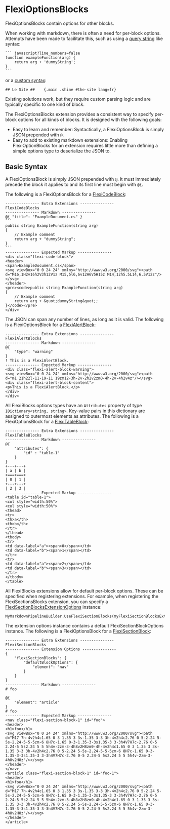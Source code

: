 ﻿# FlexiOptionsBlocks
FlexiOptionsBlocks contain options for other blocks.  

When working with markdown, there is often a need for per-block options.
Attempts have been made to facilitate this, such as using 
a [query string](https://github.com/middleman/middleman-syntax#markdown) like syntax:

````
``` javascript?line_numbers=false
function exampleFunction(arg) {
    return arg + 'dummyString';
}
```
````

or a [custom syntax](https://michelf.ca/projects/php-markdown/extra/#spe-attr):
```
## Le Site ##    {.main .shine #the-site lang=fr}
```

Existing solutions work, but they require custom parsing logic and are typically specific to one kind of block.

The FlexiOptionsBlocks extension provides a consistent way to specify per-block options for all kinds of blocks. It is designed with the following goals:

- Easy to learn and remember: Syntactically, a FlexiOptionsBlock is simply JSON prepended with `@`.
- Easy to add to existing markdown extensions: Enabling FlexiOptionBlocks for an extension requires little more than defining a
  simple options type to deserialize the JSON to.

## Basic Syntax
A FlexiOptionsBlock is simply JSON prepended with `@`. It must immediately precede the block it applies to and
its first line must begin with `@{`.

The following is a FlexiOptionsBlock for a 
[FlexiCodeBlock](https://github.com/JeremyTCD/Markdig.Extensions.FlexiBlocks/blob/master/specs/FlexiCodeBlocksSpecs.md):
```````````````````````````````` none
--------------- Extra Extensions ---------------
FlexiCodeBlocks
--------------- Markdown ---------------
@{ "title": "ExampleDocument.cs" }
```
public string ExampleFunction(string arg)
{
    // Example comment
    return arg + "dummyString";
}
```
--------------- Expected Markup ---------------
<div class="flexi-code-block">
<header>
<span>ExampleDocument.cs</span>
<svg viewBox="0 0 24 24" xmlns="http://www.w3.org/2000/svg"><path d="M16,1H2v16h2V3h12V1z M15,5l6,6v12H6V5H15z M14,12h5.5L14,6.5V12z"/></svg>
</header>
<pre><code>public string ExampleFunction(string arg)
{
    // Example comment
    return arg + &quot;dummyString&quot;;
}</code></pre>
</div>
````````````````````````````````

The JSON can span any number of lines, as long as it is valid. The following is a FlexiOptionsBlock for a
[FlexiAlertBlock](https://github.com/JeremyTCD/Markdig.Extensions.FlexiBlocks/blob/master/specs/FlexiAlertBlocksSpecs.md): 
```````````````````````````````` none
--------------- Extra Extensions ---------------
FlexiAlertBlocks
--------------- Markdown ---------------
@{
    "type": "warning"
}
! This is a FlexiAlertBlock.
--------------- Expected Markup ---------------
<div class="flexi-alert-block-warning">
<svg viewBox="0 0 24 24" xmlns="http://www.w3.org/2000/svg"><path d="m1 21h22l-11-19-11 19zm12-3h-2v-2h2v2zm0-4h-2v-4h2v4z"/></svg>
<div class="flexi-alert-block-content">
<p>This is a FlexiAlertBlock.</p>
</div>
</div>
````````````````````````````````

All FlexiBlocks options types have an `Attributes` property of type `IDictionary<string, string>`. Key-value
pairs in this dictionary are assigned to outermost elements as attributes. The following is a FlexiOptionsBlock for a
[FlexiTableBlock](https://github.com/JeremyTCD/Markdig.Extensions.FlexiBlocks/blob/master/specs/FlexiTableBlocksSpecs.md): 
```````````````````````````````` none
--------------- Extra Extensions ---------------
FlexiTableBlocks
--------------- Markdown ---------------
@{
    "attributes": {
        "id" : "table-1"
    }
}
+---+---+
| a | b |
+===+===+
| 0 | 1 |
+---+---+
| 2 | 3 |
--------------- Expected Markup ---------------
<table id="table-1">
<col style="width:50%">
<col style="width:50%">
<thead>
<tr>
<th>a</th>
<th>b</th>
</tr>
</thead>
<tbody>
<tr>
<td data-label="a"><span>0</span></td>
<td data-label="b"><span>1</span></td>
</tr>
<tr>
<td data-label="a"><span>2</span></td>
<td data-label="b"><span>3</span></td>
</tr>
</tbody>
</table>
````````````````````````````````

All FlexiBlocks extensions allow for default per-block options. These can be specified when registering extensions.
For example, when registering the FlexiSectionsBlocks extension, you can specify a [FlexiSectionBlocksExtensionOptions](https://github.com/JeremyTCD/Markdig.Extensions.FlexiBlocks/blob/master/specs/FlexiSectionBlocksSpecs.md#flexisectionblocksextensionoptions)
instance:

``` 
MyMarkdownPipelineBuilder.UseFlexiSectionBlocks(myFlexiSectionBlocksExtensionOptions);
```
The extension options instance contains a default FlexiSectionBlockOptions instance.
The following is a FlexiOptionsBlock for a
[FlexiSectionBlock](https://github.com/JeremyTCD/Markdig.Extensions.FlexiBlocks/blob/master/specs/FlexiSectionBlocksSpecs.md): 
```````````````````````````````` none
--------------- Extra Extensions ---------------
FlexiSectionBlocks
--------------- Extension Options ---------------
{
    "flexiSectionBlocks": {
        "defaultBlockOptions": {
            "element": "nav"
        }
    }
}
--------------- Markdown ---------------
# foo

@{
    "element": "article"
}
# foo
--------------- Expected Markup ---------------
<nav class="flexi-section-block-1" id="foo">
<header>
<h1>foo</h1>
<svg viewBox="0 0 24 24" xmlns="http://www.w3.org/2000/svg"><path d="M17 7h-4v2h4c1.65 0 3 1.35 3 3s-1.35 3-3 3h-4v2h4c2.76 0 5-2.24 5-5s-2.24-5-5-5zm-6 8H7c-1.65 0-3-1.35-3-3s1.35-3 3-3h4V7H7c-2.76 0-5 2.24-5 5s2.24 5 5 5h4v-2zm-3-4h8v2H8zm9-4h-4v2h4c1.65 0 3 1.35 3 3s-1.35 3-3 3h-4v2h4c2.76 0 5-2.24 5-5s-2.24-5-5-5zm-6 8H7c-1.65 0-3-1.35-3-3s1.35-3 3-3h4V7H7c-2.76 0-5 2.24-5 5s2.24 5 5 5h4v-2zm-3-4h8v2H8z"/></svg>
</header>
</nav>
<article class="flexi-section-block-1" id="foo-1">
<header>
<h1>foo</h1>
<svg viewBox="0 0 24 24" xmlns="http://www.w3.org/2000/svg"><path d="M17 7h-4v2h4c1.65 0 3 1.35 3 3s-1.35 3-3 3h-4v2h4c2.76 0 5-2.24 5-5s-2.24-5-5-5zm-6 8H7c-1.65 0-3-1.35-3-3s1.35-3 3-3h4V7H7c-2.76 0-5 2.24-5 5s2.24 5 5 5h4v-2zm-3-4h8v2H8zm9-4h-4v2h4c1.65 0 3 1.35 3 3s-1.35 3-3 3h-4v2h4c2.76 0 5-2.24 5-5s-2.24-5-5-5zm-6 8H7c-1.65 0-3-1.35-3-3s1.35-3 3-3h4V7H7c-2.76 0-5 2.24-5 5s2.24 5 5 5h4v-2zm-3-4h8v2H8z"/></svg>
</header>
</article>
````````````````````````````````
